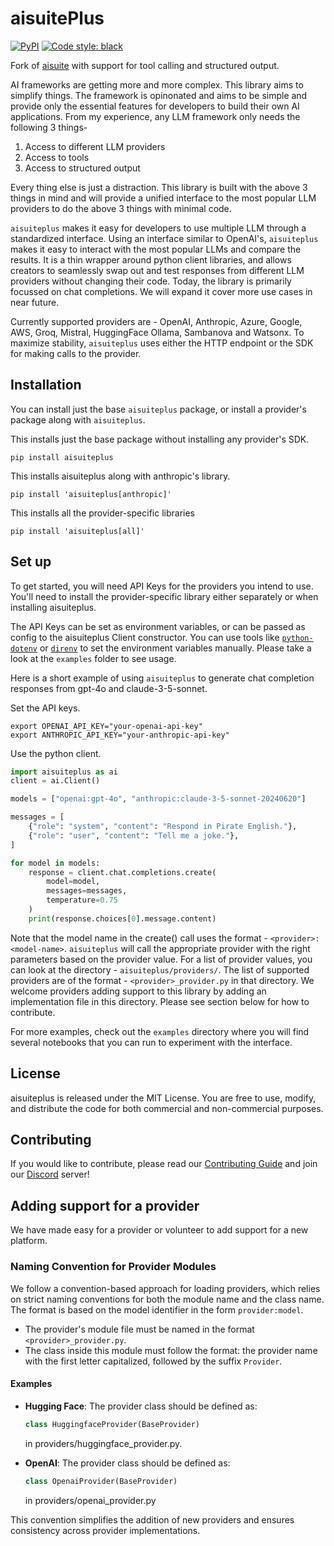 # aisuitePlus

[![PyPI](https://img.shields.io/pypi/v/aisuite)](https://pypi.org/project/aisuite/)
[![Code style: black](https://img.shields.io/badge/code%20style-black-000000.svg)](https://github.com/psf/black)

Fork of [aisuite](https://github.com/andrewyng/aisuite) with support for tool calling and structured output.

AI frameworks are getting more and more complex. This library aims to simplify things. The framework is opinonated and aims to be simple and provide only the essential features for developers to build their own AI applications. From my experience, any LLM framework only needs the following 3 things-
1. Access to different LLM providers
2. Access to tools
3. Access to structured output

Every thing else is just a distraction. This library is built with the above 3 things in mind and will provide a unified interface to the most popular LLM providers to do the above 3 things with minimal code.

`aisuiteplus` makes it easy for developers to use multiple LLM through a standardized interface. Using an interface similar to OpenAI's, `aisuiteplus` makes it easy to interact with the most popular LLMs and compare the results. It is a thin wrapper around python client libraries, and allows creators to seamlessly swap out and test responses from different LLM providers without changing their code. Today, the library is primarily focussed on chat completions. We will expand it cover more use cases in near future.

Currently supported providers are -
OpenAI, Anthropic, Azure, Google, AWS, Groq, Mistral, HuggingFace Ollama, Sambanova and Watsonx.
To maximize stability, `aisuiteplus` uses either the HTTP endpoint or the SDK for making calls to the provider.

## Installation

You can install just the base `aisuiteplus` package, or install a provider's package along with `aisuiteplus`.

This installs just the base package without installing any provider's SDK.

```shell
pip install aisuiteplus
```

This installs aisuiteplus along with anthropic's library.

```shell
pip install 'aisuiteplus[anthropic]'
```

This installs all the provider-specific libraries

```shell
pip install 'aisuiteplus[all]'
```

## Set up

To get started, you will need API Keys for the providers you intend to use. You'll need to
install the provider-specific library either separately or when installing aisuiteplus.

The API Keys can be set as environment variables, or can be passed as config to the aisuiteplus Client constructor.
You can use tools like [`python-dotenv`](https://pypi.org/project/python-dotenv/) or [`direnv`](https://direnv.net/) to set the environment variables manually. Please take a look at the `examples` folder to see usage.

Here is a short example of using `aisuiteplus` to generate chat completion responses from gpt-4o and claude-3-5-sonnet.

Set the API keys.

```shell
export OPENAI_API_KEY="your-openai-api-key"
export ANTHROPIC_API_KEY="your-anthropic-api-key"
```

Use the python client.

```python
import aisuiteplus as ai
client = ai.Client()

models = ["openai:gpt-4o", "anthropic:claude-3-5-sonnet-20240620"]

messages = [
    {"role": "system", "content": "Respond in Pirate English."},
    {"role": "user", "content": "Tell me a joke."},
]

for model in models:
    response = client.chat.completions.create(
        model=model,
        messages=messages,
        temperature=0.75
    )
    print(response.choices[0].message.content)

```

Note that the model name in the create() call uses the format - `<provider>:<model-name>`.
`aisuiteplus` will call the appropriate provider with the right parameters based on the provider value.
For a list of provider values, you can look at the directory - `aisuiteplus/providers/`. The list of supported providers are of the format - `<provider>_provider.py` in that directory. We welcome  providers adding support to this library by adding an implementation file in this directory. Please see section below for how to contribute.

For more examples, check out the `examples` directory where you will find several notebooks that you can run to experiment with the interface.

## License

aisuiteplus is released under the MIT License. You are free to use, modify, and distribute the code for both commercial and non-commercial purposes.

## Contributing

If you would like to contribute, please read our [Contributing Guide](https://github.com/andrewyng/aisuite/blob/main/CONTRIBUTING.md) and join our [Discord](https://discord.gg/T6Nvn8ExSb) server!

## Adding support for a provider

We have made easy for a provider or volunteer to add support for a new platform.

### Naming Convention for Provider Modules

We follow a convention-based approach for loading providers, which relies on strict naming conventions for both the module name and the class name. The format is based on the model identifier in the form `provider:model`.

- The provider's module file must be named in the format `<provider>_provider.py`.
- The class inside this module must follow the format: the provider name with the first letter capitalized, followed by the suffix `Provider`.

#### Examples

- **Hugging Face**:
  The provider class should be defined as:

  ```python
  class HuggingfaceProvider(BaseProvider)
  ```

  in providers/huggingface_provider.py.

- **OpenAI**:
  The provider class should be defined as:

  ```python
  class OpenaiProvider(BaseProvider)
  ```

  in providers/openai_provider.py

This convention simplifies the addition of new providers and ensures consistency across provider implementations.
